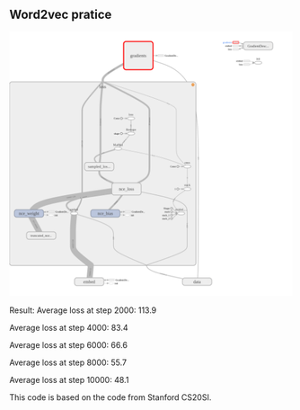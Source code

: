 ## Word2vec pratice
![graph](graph-run=.png)




Result:
Average loss at step 2000: 113.9

Average loss at step 4000:  83.4

Average loss at step 6000:  66.6

Average loss at step 8000:  55.7

Average loss at step 10000:  48.1

This code is based on the code from Stanford CS20SI. 